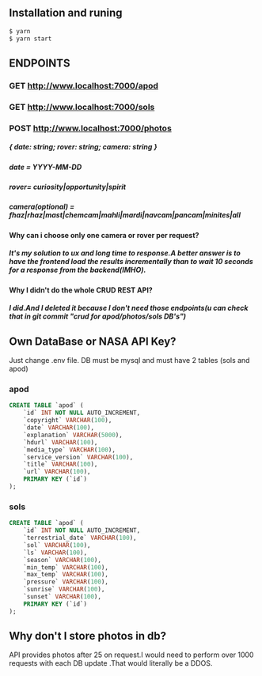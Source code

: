 ## Installation and runing
```bash
$ yarn
$ yarn start
```
## ENDPOINTS

### GET http://www.localhost:7000/apod
### GET http://www.localhost:7000/sols
### POST http://www.localhost:7000/photos 
##### { date: string; rover: string; camera: string }
##### date = YYYY-MM-DD
##### rover= curiosity|opportunity|spirit
##### camera(optional) = fhaz|rhaz|mast|chemcam|mahli|mardi|navcam|pancam|minites|all
#### Why can i choose only one camera or rover per request?
##### It's my solution to ux and long time to response.A better answer is to have the frontend load the results incrementally than to wait 10 seconds for a response from the backend(IMHO).
#### Why I didn't do the whole CRUD REST API?
##### I did.And I deleted it because I don't need those endpoints(u can check that in git commit "crud for apod/photos/sols DB's")

## Own DataBase or NASA API Key?

Just change .env file.
DB must be mysql and must have 2 tables (sols and apod)

### apod
```sql
CREATE TABLE `apod` (
	`id` INT NOT NULL AUTO_INCREMENT,
	`copyright` VARCHAR(100),
	`date` VARCHAR(100),
	`explanation` VARCHAR(5000),
	`hdurl` VARCHAR(100),
	`media_type` VARCHAR(100),
	`service_version` VARCHAR(100),
	`title` VARCHAR(100),
	`url` VARCHAR(100),
	PRIMARY KEY (`id`)
);
```
### sols
```sql
CREATE TABLE `apod` (
	`id` INT NOT NULL AUTO_INCREMENT,
	`terrestrial_date` VARCHAR(100),
	`sol` VARCHAR(100),
	`ls` VARCHAR(100),
	`season` VARCHAR(100),
	`min_temp` VARCHAR(100),
	`max_temp` VARCHAR(100),
	`pressure` VARCHAR(100),
	`sunrise` VARCHAR(100),
	`sunset` VARCHAR(100),
	PRIMARY KEY (`id`)
);
```
## Why don't I store photos in db?

API provides photos after 25 on request.I would need to perform over 1000 requests with each DB update .That would literally be a DDOS.